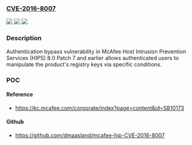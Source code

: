 ### [CVE-2016-8007](https://cve.mitre.org/cgi-bin/cvename.cgi?name=CVE-2016-8007)
![](https://img.shields.io/static/v1?label=Product&message=Host%20Intrusion%20Prevention%20Services%20(HIPS)&color=blue)
![](https://img.shields.io/static/v1?label=Version&message=8.0%20Patch%207%20and%20earlier%20&color=brightgreen)
![](https://img.shields.io/static/v1?label=Vulnerability&message=Authentication%20bypass%20vulnerability&color=brightgreen)

### Description

Authentication bypass vulnerability in McAfee Host Intrusion Prevention Services (HIPS) 8.0 Patch 7 and earlier allows authenticated users to manipulate the product's registry keys via specific conditions.

### POC

#### Reference
- https://kc.mcafee.com/corporate/index?page=content&id=SB10173

#### Github
- https://github.com/dmaasland/mcafee-hip-CVE-2016-8007

